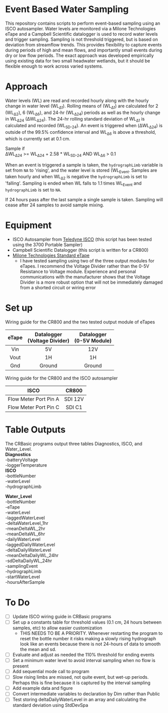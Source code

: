 # Event Based Water Sampling
This repository contains scripts to perform event-based sampling using an ISCO autosampler. Water
levels are monitored via a Milone Technologies eTape and a Campbell Scientific datalogger is used
to record water levels and trigger sampling. Sampling is not threshold triggered, but is based on
deviation from streamflow trends. This provides flexibility to capture events during periods of
high and mean flows, and importantly small events during dry or low flow periods. The exact approach
was developed empirically using existing data for two small headwater wetlands, but it should be
flexible enough to work across varied systems.

# Approach
Water levels (WL) are read and recorded hourly along with the hourly change in water level
(WL<sub>&Delta;1</sub>). Rolling means of (WL<sub>&Delta;1</sub>) are calculated for 2
(WL<sub>&Delta;2</sub>), 6 (WL<sub>&Delta;6</sub>), and 24-hr (WL<sub>&Delta;24</sub>) periods as
well as the hourly change in WL<sub>&Delta;24</sub> (&Delta;WL<sub>&Delta;24</sub>). The 24-hr
rolling standard deviation of WL<sub>&Delta;1</sub> is calculated and recorded (WL<sub>SD-24</sub>).
An event is triggered when (&Delta;WL<sub>&Delta;24</sub>) is outside of the 99.5% confidence
interval and WL<sub>&Delta;6</sub> is above a threshold, which is currently set at 0.1 cm.


Sample if  
&Delta;WL<sub>&Delta;24</sub> >= WL<sub>&Delta;24</sub> + 2.58 * WL<sub>SD-24</sub>
AND WL<sub>&Delta;6</sub> > 0.1

When an event is triggered a sample is taken, the `hydrographLimb` variable is set from `NA` to
'rising', and the water level is stored (WL<sub>Event</sub>. Samples are taken hourly and when
WL<sub>&Delta;2</sub> is negative the `hydrographLimb` is set to 'falling'. Sampling is ended when
WL falls to 1.1 times WL<sub>Event</sub> and `hydrographLimb` is set to `NA`.

If 24 hours pass after the last sample a single sample is taken. Sampling will cease after 24 samples
to avoid sample mixing.

# Equipment
- ISCO Autosampler from [Teledyne ISCO](http://www.teledyneisco.com/en-us/water-and-wastewater/samplers/products)
(this script has been tested using the 3700 Portable Sampler)  
- Campbell Scientific Datalogger (this script is written for a CR800)  
- [Milone Technologies Standard eTape](https://milonetech.com/)
  - I have tested sampling using two of the three output modules for eTapes. I recommend the Voltage
  Divider rather than the 0-5V Resistance to Voltage module. Experience and personal communications
  with the manufacturer shows that the Voltage Divider is a more robust option that will not be immediately
  damaged from a shorted circuit or wiring error

# Set up
Wiring guide for the CR800 and the two tested output module of eTapes

eTape | Datalogger<br>(Voltage Divider) | Datalogger<br>(0-5V Module)
:----------:|:------------:|:--------:
Vin	|	5V | 12V
Vout	|	1H | 1H
Gnd	|	Ground | Ground

Wiring guide for the CR800 and the ISCO autosampler

ISCO	|	CR800
:------:|:--------:
Flow Meter Port Pin A | SDI 12V
Flow Meter Port Pin C | SDI C1

# Table Outputs
The CRBasic programs output three tables Diagnostics, ISCO, and Water_Level.  
__Diagnostics__  
-batteryVoltage  
-loggerTemperature  
__ISCO__  
-bottleNumber  
-waterLevel  
-hydrographLimb  

__Water_Level__  
-bottleNumber  
-eTape  
-waterLevel  
-laggedWaterLevel  
-deltaWaterLevel_1hr  
-meanDeltaWL_2hr  
-meanDeltaWL_6hr  
-dailyWaterLevel  
-laggedDailyWaterLevel  
-deltaDailyWaterLevel  
-meanDeltaDailyWL_24hr  
-sdDeltaDailyWL_24hr  
-samplingEvent  
-hydrographLimb  
-startWaterLevel  
-hoursAfterSample  

# To Do
- [ ] Update ISCO wiring guide in CRBasic programs  
- [ ] Set up a constants table for threshold values (0.1 cm, 24 hours between samples, etc) to allow easier customization  
    - THIS NEEDS TO BE A PRIORITY. Whenever restarting the program to reset the
    bottle number it risks making a slowly rising hydrograph look like an events
    because there is not 24-hours of data to smooth the mean and sd.
- [ ] Evaluate and adjust as needed the 110% threshold for ending events  
- [ ] Set a minimum water level to avoid interval sampling when no flow is present  
- [ ] Add sequential mode call to program
- [ ] Slow rising limbs are missed, not quite event, but wet-up periods. Perhaps
this is fine because it is captured by the interval sampling
- [ ] Add example data and figure
- [ ] Convert intermediate variables to declaration by Dim rather than Public
- [ ] Test storing deltaDailyWaterLevel in an array and calculating the standard deviation using StdDevSpa
